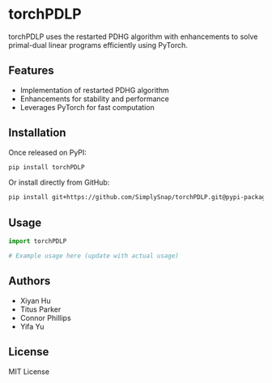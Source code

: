 # torchPDLP

torchPDLP uses the restarted PDHG algorithm with enhancements to solve primal-dual linear programs efficiently using PyTorch.

## Features
- Implementation of restarted PDHG algorithm
- Enhancements for stability and performance
- Leverages PyTorch for fast computation

## Installation

Once released on PyPI:
```bash
pip install torchPDLP
```

Or install directly from GitHub:
```bash
pip install git+https://github.com/SimplySnap/torchPDLP.git@pypi-package#subdirectory=torchPDLP
```

## Usage

```python
import torchPDLP

# Example usage here (update with actual usage)
```

## Authors

- Xiyan Hu
- Titus Parker
- Connor Phillips
- Yifa Yu

## License

MIT License
